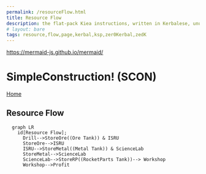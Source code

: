 ```yaml
---
permalink: /resourceFlow.html
title: Resource Flow
description: the flat-pack Kiea instructions, written in Kerbalese, unusally present, the missing half
# layout: bare
tags: resource,flow,page,kerbal,ksp,zer0Kerbal,zedK
---
```

<!--
resourceFlow.md v1.0.1.0
SimpleConstruction! (SCON)
created: 26 Feb 2022
updated: 26 Feb 2022
-->

https://mermaid-js.github.io/mermaid/
<script src="https://kit.fontawesome.com/0ea5493613.js" crossorigin="anonymous"></script>
<i class="fa fa-gear fa-spin fa-3x" style="color: firebrick"></i>

# SimpleConstruction! (SCON)

[Home](/index.md)

## Resource Flow

```mermaid
  graph LR
    id[Resource Flow];
      Drill-->StoreOre((Ore Tank)) & ISRU
      StoreOre-->ISRU
      ISRU-->StoreMetal((Metal Tank)) & ScienceLab
      StoreMetal-->ScienceLab
      ScienceLab-->StoreRP((RocketParts Tank))--> Workshop
      Workshop-->Profit
```

<!-- this file CC BY-ND 4.0 by zer0Kerbal -->
